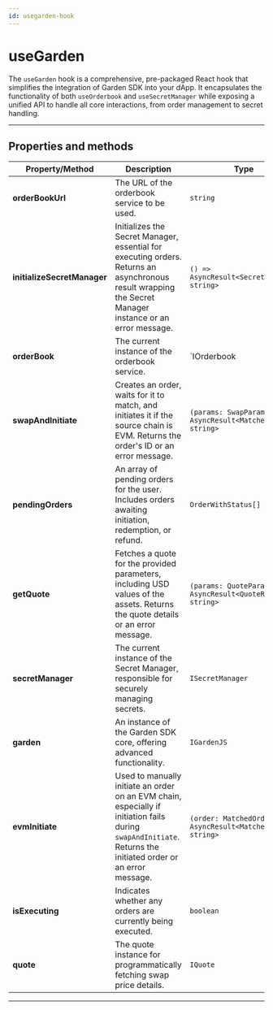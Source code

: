```yaml
---
id: usegarden-hook
---
```


# useGarden

The `useGarden` hook is a comprehensive, pre-packaged React hook that simplifies the integration of Garden SDK into your dApp. It encapsulates the functionality of both `useOrderbook` and `useSecretManager` while exposing a unified API to handle all core interactions, from order management to secret handling.

---

## Properties and methods

| **Property/Method**       | **Description**                                                                                                                                               | **Type**                                                                 |
|----------------------------|---------------------------------------------------------------------------------------------------------------------------------------------------------------|--------------------------------------------------------------------------|
| **orderBookUrl**           | The URL of the orderbook service to be used.                                                                                                                  | `string`                                                                 |
| **initializeSecretManager**| Initializes the Secret Manager, essential for executing orders. Returns an asynchronous result wrapping the Secret Manager instance or an error message.     | `() => AsyncResult<SecretManager, string>`                               |
| **orderBook**              | The current instance of the orderbook service.                                                                                                                | `IOrderbook | undefined`                                                 |
| **swapAndInitiate**        | Creates an order, waits for it to match, and initiates it if the source chain is EVM. Returns the order's ID or an error message.                             | `(params: SwapParams) => AsyncResult<MatchedOrder, string>`              |
| **pendingOrders**          | An array of pending orders for the user. Includes orders awaiting initiation, redemption, or refund.                                                          | `OrderWithStatus[]`                                                     |
| **getQuote**               | Fetches a quote for the provided parameters, including USD values of the assets. Returns the quote details or an error message.                              | `(params: QuoteParams) => AsyncResult<QuoteResponse, string>`            |
| **secretManager**          | The current instance of the Secret Manager, responsible for securely managing secrets.                                                                        | `ISecretManager`                                                        |
| **garden**                 | An instance of the Garden SDK core, offering advanced functionality.                                                                                         | `IGardenJS`                                                              |
| **evmInitiate**            | Used to manually initiate an order on an EVM chain, especially if initiation fails during `swapAndInitiate`. Returns the initiated order or an error message. | `(order: MatchedOrder) => AsyncResult<MatchedOrder, string>`             |
| **isExecuting**            | Indicates whether any orders are currently being executed.                                                                                                   | `boolean`                                                                |
| **quote**                  | The quote instance for programmatically fetching swap price details.                                                                                         | `IQuote`                                                                 |

---
